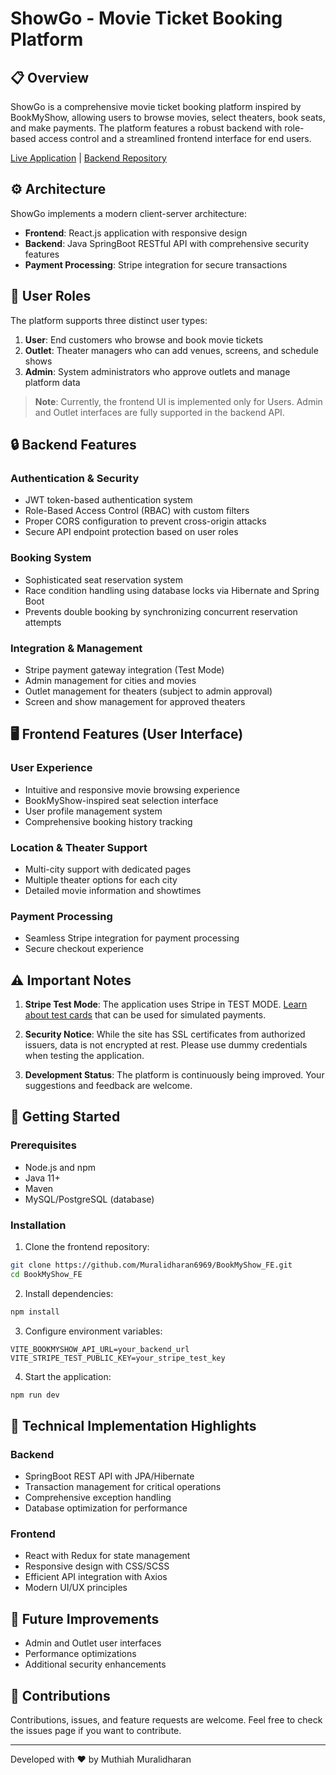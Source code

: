 # ShowGo - Movie Ticket Booking Platform

## 📋 Overview

ShowGo is a comprehensive movie ticket booking platform inspired by BookMyShow, allowing users to browse movies, select theaters, book seats, and make payments. The platform features a robust backend with role-based access control and a streamlined frontend interface for end users.

[Live Application](https://showgo.muralidharan.me/) | [Backend Repository](https://github.com/Muralidharan6969/BookMyShow_BE)

## ⚙️ Architecture

ShowGo implements a modern client-server architecture:

- **Frontend**: React.js application with responsive design
- **Backend**: Java SpringBoot RESTful API with comprehensive security features
- **Payment Processing**: Stripe integration for secure transactions

## 👥 User Roles

The platform supports three distinct user types:

1. **User**: End customers who browse and book movie tickets
2. **Outlet**: Theater managers who can add venues, screens, and schedule shows
3. **Admin**: System administrators who approve outlets and manage platform data

> **Note**: Currently, the frontend UI is implemented only for Users. Admin and Outlet interfaces are fully supported in the backend API.

## 🔒 Backend Features

### Authentication & Security

- JWT token-based authentication system
- Role-Based Access Control (RBAC) with custom filters
- Proper CORS configuration to prevent cross-origin attacks
- Secure API endpoint protection based on user roles

### Booking System

- Sophisticated seat reservation system
- Race condition handling using database locks via Hibernate and Spring Boot
- Prevents double booking by synchronizing concurrent reservation attempts

### Integration & Management

- Stripe payment gateway integration (Test Mode)
- Admin management for cities and movies
- Outlet management for theaters (subject to admin approval)
- Screen and show management for approved theaters

## 🖥️ Frontend Features (User Interface)

### User Experience

- Intuitive and responsive movie browsing experience
- BookMyShow-inspired seat selection interface
- User profile management system
- Comprehensive booking history tracking

### Location & Theater Support

- Multi-city support with dedicated pages
- Multiple theater options for each city
- Detailed movie information and showtimes

### Payment Processing

- Seamless Stripe integration for payment processing
- Secure checkout experience

## ⚠️ Important Notes

1. **Stripe Test Mode**: The application uses Stripe in TEST MODE. [Learn about test cards](https://docs.stripe.com/testing?testing-method=card-numbers) that can be used for simulated payments.

2. **Security Notice**: While the site has SSL certificates from authorized issuers, data is not encrypted at rest. Please use dummy credentials when testing the application.

3. **Development Status**: The platform is continuously being improved. Your suggestions and feedback are welcome.

## 🚀 Getting Started

### Prerequisites

- Node.js and npm
- Java 11+
- Maven
- MySQL/PostgreSQL (database)

### Installation

1. Clone the frontend repository:

```bash
git clone https://github.com/Muralidharan6969/BookMyShow_FE.git
cd BookMyShow_FE
```

2. Install dependencies:

```bash
npm install
```

3. Configure environment variables:

```
VITE_BOOKMYSHOW_API_URL=your_backend_url
VITE_STRIPE_TEST_PUBLIC_KEY=your_stripe_test_key
```

4. Start the application:

```bash
npm run dev
```

## 🔧 Technical Implementation Highlights

### Backend

- SpringBoot REST API with JPA/Hibernate
- Transaction management for critical operations
- Comprehensive exception handling
- Database optimization for performance

### Frontend

- React with Redux for state management
- Responsive design with CSS/SCSS
- Efficient API integration with Axios
- Modern UI/UX principles

## 📝 Future Improvements

- Admin and Outlet user interfaces
- Performance optimizations
- Additional security enhancements

## 🤝 Contributions

Contributions, issues, and feature requests are welcome. Feel free to check the issues page if you want to contribute.

---

Developed with ❤️ by Muthiah Muralidharan
